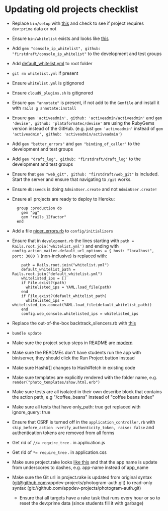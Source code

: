 # Updating old projects checklist

* Replace `bin/setup` with [this](https://github.com/firstdraft/appdev_template/blob/master/files/setup) and check to see if project requires `dev:prime` data or not
* Ensure `bin/whitelist` exists and looks like [this](https://github.com/firstdraft/appdev_template/blob/master/files/whitelist)
* Add `gem "console_ip_whitelist", github: "firstdraft/console_ip_whitelist"` to the development and test groups
* Add [default\_whitelist.yml](https://github.com/firstdraft/appdev_template/blob/master/files/default_whitelist.yml) to root folder
* `git rm whitelist.yml` if present
* Ensure `whitelist.yml` is gitignored
* Ensure `cloud9_plugins.sh` is gitignored
* Ensure `gem "annotate"` is present, if not add to the `Gemfile` and install it with `rails g annotate:install`
* Ensure `gem 'activeadmin', github: 'activeadmin/activeadmin'` and `gem 'devise', github: 'plataformatec/devise'` are using the RubyGems version instead of the GitHub. \(e.g. just `gem 'activeadmin'` instead of `gem 'activeadmin', github: 'activeadmin/activeadmin'`\)
* Add `gem "better_errors"` and `gem "binding_of_caller"` to the development and test groups
* Add `gem "draft_log", github: "firstdraft/draft_log"` to the development and test groups
* Ensure that `gem "web_git", github: "firstdraft/web_git"` is included. Start the server and ensure that navigating to `/git` works.
* Ensure `db:seeds` is doing `AdminUser.create` and not `AdminUser.create!`
* Ensure all projects are ready to deploy to Heroku:

  ```text
    group :production do
      gem "pg"
      gem "rails_12factor"
    end
  ```

* Add a file [nicer\_errors.rb](https://github.com/firstdraft/appdev_template/blob/master/files/nicer_errors.rb) to `config/initializers`
* Ensure that in `development.rb` the lines starting with `path = Rails.root.join('whitelist.yml')` and ending with `config.action_mailer.default_url_options = { host: "localhost", port: 3000 }` \(non-inclusive\) is replaced with:

  ```text
      path = Rails.root.join("whitelist.yml")
      default_whitelist_path = Rails.root.join("default_whitelist.yml")
      whitelisted_ips = []
      if File.exist?(path)
        whitelisted_ips = YAML.load_file(path)
      end
      if File.exist?(default_whitelist_path)
        whitelisted_ips = whitelisted_ips.concat(YAML.load_file(default_whitelist_path))
      end
      config.web_console.whitelisted_ips = whitelisted_ips
  ```

* Replace the out-of-the-box backtrack\_silencers.rb with [this](https://github.com/firstdraft/appdev_template/blob/aac1a4090a4d612a2efee4db9273e5fb40478140/template.rb#L227)
* `bundle update`
* Make sure the project setup steps in README are [modern](https://github.com/firstdraft/appdev_template/blob/master/files/README.md)
* Make sure the READMEs don't have students run the app with bin/server, they should click the Run Project button instead
* Make sure Hash\#\[\] changes to Hash\#fetch in existing code
* Make sure templates are explicitly rendered with the folder name, e.g. `render("photo_templates/show.html.erb")`
* Make sure tests are all isolated in their own describe block that contains the action path, e.g "/coffee\_beans" instead of "coffee beans index"
* Make sure all tests that have only\_path: true get replaced with ignore\_query: true
* Ensure that CSRF is turned off in the `application_controller.rb` with `skip_before_action :verify_authenticity_token, raise: false` and authentication tokens are removed from all forms
* Get rid of `//= require_tree` . in application.js
* Get rid of `*= require_tree` . in application.css
* Make sure project.rake looks [like this](https://github.com/firstdraft/appdev_template/blob/master/files/project.rake) and that the app name is update from underscores to dashes, e.g. app-name instead of app\_name
* Make sure the Git url in project.rake is updated from original syntax \(git@github.com:appdev-projects/photogram-auth.git\) to read-only syntax \(git://github.com/appdev-projects/photogram-auth.git\)
  * Ensure that all targets have a rake task that runs every hour or so to reset the dev:prime data \(since students fill it with garbage\)

